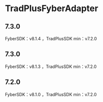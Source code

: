 # TradPlusFyberAdapter

## 7.3.0

FyberSDK：v8.1.4 ，TradPlusSDK min：v7.2.0

## 7.3.0

FyberSDK：v8.1.3 ，TradPlusSDK min：v7.2.0

## 7.2.0

FyberSDK：v8.1.0 ，TradPlusSDK min：v7.2.0